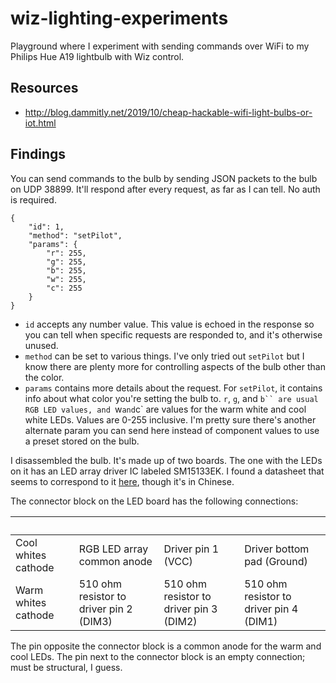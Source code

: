 # wiz-lighting-experiments

Playground where I experiment with sending commands over WiFi to my Philips Hue A19 lightbulb with Wiz control.

## Resources

- http://blog.dammitly.net/2019/10/cheap-hackable-wifi-light-bulbs-or-iot.html

## Findings

You can send commands to the bulb by sending JSON packets to the bulb on UDP 38899. It'll respond after every request, as far as I can tell. No auth is required.

    {
        "id": 1,
        "method": "setPilot",
        "params": {
            "r": 255,
            "g": 255,
            "b": 255,
            "w": 255,
            "c": 255
        }
    }

- `id` accepts any number value. This value is echoed in the response so you can tell when specific requests are responded to, and it's otherwise unused.
- `method` can be set to various things. I've only tried out `setPilot` but I know there are plenty more for controlling aspects of the bulb other than the color.
- `params` contains more details about the request. For `setPilot`, it contains info about what color you're setting the bulb to. `r`, `g`, and `b`` are usual RGB LED values, and `w` and `c` are values for the warm white and cool white LEDs. Values are 0-255 inclusive. I'm pretty sure there's another alternate param you can send here instead of component values to use a preset stored on the bulb.

I disassembled the bulb. It's made up of two boards. The one with the LEDs on it has an LED array driver IC labeled SM15133EK. I found a datasheet that seems to correspond to it [here](https://pdf1.alldatasheet.com/datasheet-pdf/view/1133954/LINKAGE/SM1533E/+01_4-JJXIHxlDIpeZTYEDEP+/datasheet.pdf), though it's in Chinese.

The connector block on the LED board has the following connections:

&nbsp;|&nbsp;|&nbsp;|&nbsp;
-|-|-|-
Cool whites cathode|RGB LED array common anode|Driver pin 1 (VCC)|Driver bottom pad (Ground)
Warm whites cathode|510 ohm resistor to driver pin 2 (DIM3)|510 ohm resistor to driver pin 3 (DIM2)|510 ohm resistor to driver pin 4 (DIM1)

The pin opposite the connector block is a common anode for the warm and cool LEDs. The pin next to the connector block is an empty connection; must be structural, I guess.
